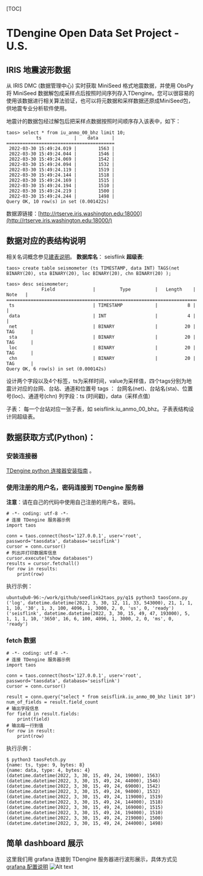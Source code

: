 [TOC]

# TDengine Open Data Set Project - U.S. 





## IRIS 地震波形数据

从 IRIS DMC (数据管理中心)  实时获取 MiniSeed 格式地震数据，并使用 ObsPy 将 MiniSeed 数据解包成采样点后按照时间序列存入TDengine。您可以很容易的使用该数据进行相关算法验证，也可以将元数据和采样数据还原成MiniSeed包，供地震专业分析软件使用。

地震计的数据包经过解包后把采样点数据按照时间顺序存入该表中，如下：
```
taos> select * from iu_anmo_00_bhz limit 10;
           ts            |    data     |
========================================
 2022-03-30 15:49:24.019 |        1563 |
 2022-03-30 15:49:24.044 |        1546 |
 2022-03-30 15:49:24.069 |        1542 |
 2022-03-30 15:49:24.094 |        1532 |
 2022-03-30 15:49:24.119 |        1519 |
 2022-03-30 15:49:24.144 |        1518 |
 2022-03-30 15:49:24.169 |        1515 |
 2022-03-30 15:49:24.194 |        1510 |
 2022-03-30 15:49:24.219 |        1500 |
 2022-03-30 15:49:24.244 |        1498 |
Query OK, 10 row(s) in set (0.001422s)
```

数据源链接：[http://rtserve.iris.washington.edu:18000](http://rtserve.iris.washington.edu:18000/)

## 数据对应的表结构说明
相关名词概念参见[建表说明](https://www.taosdata.com/docs/cn/v2.0/model#-1)。
**数据库名**： seisflink
**超级表**:  
```
taos> create table seismometer (ts TIMESTAMP, data INT) TAGS(net BINARY(20), sta BINARY(20), loc BINARY(20), chn BINARY(20) );

taos> desc seismometer;
             Field              |         Type         |   Length    |   Note   |
=================================================================================
 ts                             | TIMESTAMP            |           8 |          |
 data                           | INT                  |           4 |          |
 net                            | BINARY               |          20 | TAG      |
 sta                            | BINARY               |          20 | TAG      |
 loc                            | BINARY               |          20 | TAG      |
 chn                            | BINARY               |          20 | TAG      |
Query OK, 6 row(s) in set (0.000142s)

```
设计两个字段以及4个标签，ts为采样时间，value为采样值，四个tags分别为地震计对应的台网、台站、通道和位置号
tags ： 台网名(net)、台站名(sta)、位置号(loc)、通道号(chn)
列字段：ts (时间戳)，data（采样点值）

子表： 每一个台站对应一张子表，如 seisflink.iu_anmo_00_bhz。子表表结构设计同超级表。

## 数据获取方式(Python)：
### 安装连接器
[TDengine python 连接器安装指南](https://www.taosdata.com/docs/cn/v2.0/connector#python) 。
### 使用注册的用户名，密码连接到 TDengine 服务器
**注意**：请在自己的代码中使用自己注册的用户名，密码。
```
# -*- coding: utf-8 -*-                                                                                                        
# 连接 TDengine 服务器示例
import taos                                                                                                                    
                                                                                                                               
conn = taos.connect(host='127.0.0.1', user='root', password='taosdata', database='seisflink')                                  
cursor = conn.cursor()                                                                                                         
# 列出并打印数据库信息                                                                                                         
cursor.execute("show databases")                                                                                               
results = cursor.fetchall()                                                                                                    
for row in results:                                                                                                            
    print(row)
```
执行示例：
```
ubuntu@u0-96:~/work/github/seedlink2taos_py/q1$ python3 taosConn.py 
('log', datetime.datetime(2022, 3, 30, 12, 11, 33, 543000), 21, 1, 1, 1, 10, '30', 1, 3, 100, 4096, 1, 3000, 2, 0, 'us', 0, 'ready')
('seisflink', datetime.datetime(2022, 3, 30, 15, 49, 47, 193000), 5, 1, 1, 1, 10, '3650', 16, 6, 100, 4096, 1, 3000, 2, 0, 'ms', 0, 'ready')
```

### fetch 数据
```
# -*- coding: utf-8 -*-                                                                                                        
# 连接 TDengine 服务器示例
import taos                                                                                                                    
                                                                                                                               
conn = taos.connect(host='127.0.0.1', user='root', password='taosdata', database='seisflink')                                  
cursor = conn.cursor()                                                                                                         

result = conn.query("select * from seisflink.iu_anmo_00_bhz limit 10")
num_of_fields = result.field_count
# 输出字段信息
for field in result.fields:
    print(field)
# 输出每一行到值
for row in result:
    print(row)
```
执行示例：
```
$ python3 taosFetch.py 
{name: ts, type: 9, bytes: 8}
{name: data, type: 4, bytes: 4}
(datetime.datetime(2022, 3, 30, 15, 49, 24, 19000), 1563)
(datetime.datetime(2022, 3, 30, 15, 49, 24, 44000), 1546)
(datetime.datetime(2022, 3, 30, 15, 49, 24, 69000), 1542)
(datetime.datetime(2022, 3, 30, 15, 49, 24, 94000), 1532)
(datetime.datetime(2022, 3, 30, 15, 49, 24, 119000), 1519)
(datetime.datetime(2022, 3, 30, 15, 49, 24, 144000), 1518)
(datetime.datetime(2022, 3, 30, 15, 49, 24, 169000), 1515)
(datetime.datetime(2022, 3, 30, 15, 49, 24, 194000), 1510)
(datetime.datetime(2022, 3, 30, 15, 49, 24, 219000), 1500)
(datetime.datetime(2022, 3, 30, 15, 49, 24, 244000), 1498)
```

## 简单 dashboard 展示
这里我们用 grafana 连接到 TDengine 服务器进行波形展示，具体方式见 [grafana 配置说明](https://www.taosdata.com/docs/cn/v2.0/connections#)
 ![Alt text](./1648797658746.png)








